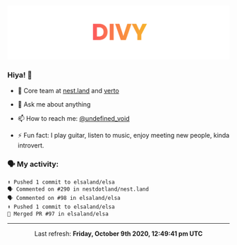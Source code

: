 
![](https://github.com/divy-work/divy-work/raw/master/assets/divy.png)

### Hiya! 👋

- 🔭 Core team at [nest.land](https://github.com/nestdotland/nest.land) and [verto](https://github.com/useverto/verto)

- 💬 Ask me about anything

- 📫 How to reach me: [@undefined_void](https://instagram.com/divy.exe)

- ⚡ Fun fact: I play guitar, listen to music, enjoy meeting new people, kinda introvert.

### 🗣 My activity:

```
⬆️ Pushed 1 commit to elsaland/elsa
🗣 Commented on #290 in nestdotland/nest.land
🗣 Commented on #98 in elsaland/elsa
⬆️ Pushed 1 commit to elsaland/elsa
🎉 Merged PR #97 in elsaland/elsa
```

------------
<p align="center">Last refresh: <b>Friday, October 9th 2020, 12:49:41 pm UTC</b></p>

